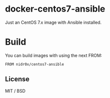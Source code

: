 # docker-centos7-ansible 

Just an CentOS 7.x image with Ansible installed.

# Build

You can build images with using the next FROM:

```FROM nidr0x/centos7-ansible```

## License

MIT / BSD
